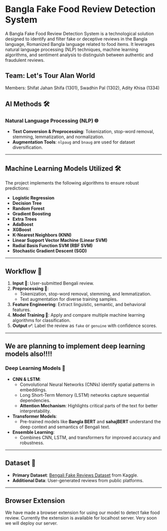 # Bangla Fake Food Review Detection System
A Bangla Fake Food Review Detection System is a technological solution designed to identify and filter fake or deceptive reviews in the Bangla language, Romanized Bangla language related to food items. It leverages natural language processing (NLP) techniques, machine learning algorithms, and sentiment analysis to distinguish between authentic and fraudulent reviews.

## Team: Let's Tour Alan World
Members: Shifat Jahan Shifa (1301), Swadhin Pal (1302), Adity Khisa (1334)

## AI Methods 🛠️

### Natural Language Processing (NLP) 🌐
- **Text Conversion & Preprocessing**: Tokenization, stop-word removal, stemming, lemmatization, and normalization.
- **Augmentation Tools**: `nlpaug` and `bnaug` are used for dataset diversification.

---

## Machine Learning Models Utilized 🛠️
The project implements the following algorithms to ensure robust predictions:  

- **Logistic Regression**  
- **Decision Tree**  
- **Random Forest**  
- **Gradient Boosting**  
- **Extra Trees**  
- **AdaBoost**  
- **XGBoost**  
- **K-Nearest Neighbors (KNN)**  
- **Linear Support Vector Machine (Linear SVM)**  
- **Radial Basis Function SVM (RBF SVM)**  
- **Stochastic Gradient Descent (SGD)**  

---

## Workflow 🔄

1. **Input 📝**: User-submitted Bengali review.
2. **Preprocessing 🧹**:
   - Tokenization, stop-word removal, stemming, and lemmatization.
   - Text augmentation for diverse training samples.
3. **Feature Engineering**: Extract linguistic, semantic, and behavioral features.
4. **Model Training 🧠**: Apply and compare multiple machine learning algorithms for classification.
5. **Output ✅**: Label the review as `fake` or `genuine` with confidence scores.

---

## We are planning to implement deep learning models also!!!!
### Deep Learning Models 🧠
- **CNN & LSTM**:
  - Convolutional Neural Networks (CNNs) identify spatial patterns in embeddings.
  - Long Short-Term Memory (LSTM) networks capture sequential dependencies.
  - **Attention Mechanism**: Highlights critical parts of the text for better interpretability.
- **Transformer Models**:
  - Pre-trained models like **Bangla BERT** and **sahajBERT** understand the deep context and semantics of Bengali text.
- **Ensemble Learning**:
  - Combines CNN, LSTM, and transformers for improved accuracy and robustness.

---

## Dataset 📂

- **Primary Dataset**: [Bengali Fake Reviews Dataset](https://www.kaggle.com/datasets/shawontanvir/bengali-fake-review-dataset) from Kaggle.
- **Additional Data**: User-generated reviews from public platforms.

---

## Browser Extension
We have made a browser extension for using our model to detect fake food review. Currently the extension is available for localhost server. Very soon we will deploy our server.
